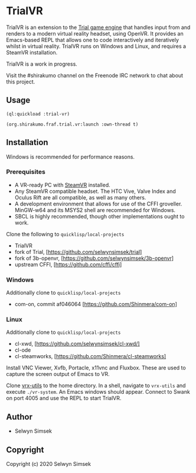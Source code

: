 # TrialVR
TrialVR is an extension to the [Trial game engine](https://github.com/Shirakumo/trial) that handles input from and renders to a modern virtual reality headset, using OpenVR. It provides an Emacs-based REPL that allows one to code interactively and iteratively whilst in virtual reality. TrialVR runs on Windows and Linux, and requires a SteamVR installation.

TrialVR is a work in progress.

Visit the #shirakumo channel on the Freenode IRC network to chat about this project.

## Usage
```(ql:quickload :trial-vr)```

```(org.shirakumo.fraf.trial.vr:launch :own-thread t)```

## Installation
Windows is recommended for performance reasons.

### Prerequisites
+ A VR-ready PC with [SteamVR](https://store.steampowered.com/app/250820/SteamVR/) installed.
+ Any SteamVR compatible headset. The HTC Vive, Valve Index and Oculus Rift are all compatible, as well as many others.
+ A development environment that allows for use of the CFFI groveller. MinGW-w64 and its MSYS2 shell are recommended for Windows.
+ SBCL is highly recommended, though other implementations ought to work.

Clone the following to `quicklisp/local-projects`
+ TrialVR
+ fork of Trial, [https://github.com/selwynsimsek/trial]
+ fork of 3b-openvr, [https://github.com/selwynsimsek/3b-openvr]
+ upstream CFFI, [https://github.com/cffi/cffi]

### Windows
Additionally clone to `quicklisp/local-projects`
+ com-on, commit af046064 [https://github.com/Shinmera/com-on]


### Linux
Additionally clone to `quicklisp/local-projects`
+ cl-xwd, [https://github.com/selwynsimsek/cl-xwd/]
+ cl-ode
+ cl-steamworks, [https://github.com/Shinmera/cl-steamworks]

Install VNC Viewer, Xvfb, Portacle, x11vnc and Fluxbox. These are used to capture the screen output of Emacs to VR.

Clone [vrx-utils](https://github.com/selwynsimsek/vrx-utils) to the home directory.
In a shell, navigate to `vrx-utils` and execute `./vr-system`.
An Emacs windows should appear. Connect to Swank on port 4005 and use the REPL to start TrialVR.

## Author

* Selwyn Simsek

## Copyright

Copyright (c) 2020 Selwyn Simsek
